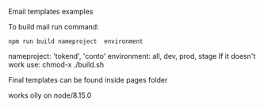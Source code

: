 Email templates examples

To build mail run command:

```
npm run build nameproject  environment
```

nameproject: 'tokend', 'conto'
environment: all, dev, prod, stage
If it doesn't work use: chmod-x ./build.sh

Final templates can be found inside pages folder

works olly on node/8.15.0

